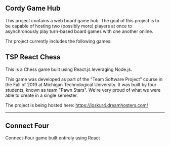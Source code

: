 ## Cordy Game Hub

This project contains a web board game hub.
The goal of this project is to be capable of hosting two (possibly more) players at once to asynchronously play turn-based board games with one another online.

Thr project currently includes the following games:

## TSP React Chess

This is a Chess game built using React.js leveraging Node.js.

This game was developed as part of the "Team Software Project" course in the Fall of 2019 at Michigan Technological University.
It was built by four students, known as team "Pawn Stars". We're very proud of what we were able to create in a single semester.

The project is being hosted here:
https://joskur4.dreamhosters.com/

---

## Connect Four

Connect-Four game built entirely using React